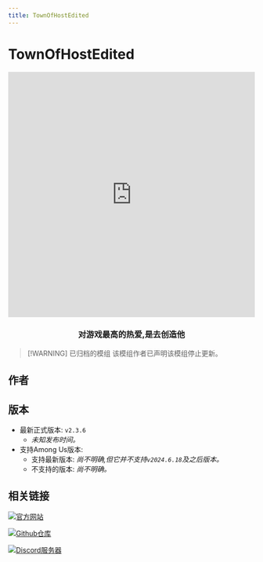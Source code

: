 ```yaml
---
title: TownOfHostEdited
---
```

# TownOfHostEdited <Badge type="warning" text="已归档的模组" />

<iframe src="https://player.bilibili.com/player.html?isOutside=true&aid=527037322&bvid=BV1TM411T7UW&cid=1137124236&p=1&high_quality=1&danmaku=0" scrolling="no" border="0" frameborder="no" framespacing="0" width="100%" height="500px" allowfullscreen="false" ></iframe>

<div align="center">
<h3>对游戏最高的热爱,是去创造他</h3>
</div>

> [!WARNING] 已归档的模组
> 该模组作者已声明该模组停止更新。

<script setup>
import { VPTeamMembers } from 'vitepress/theme'

const members = [
  {
    avatar: '/Image/KARPED1EM.png',
    name: 'KARPED1EM',
    title: '开发者',
    links: [
      { icon: 'github', link: 'https://github.com/KARPED1EM' },
    ]
  }
]

</script>

## 作者

<div align="center">
<VPTeamMembers size="small" :members="members" />
</div>

## 版本
- 最新正式版本: `v2.3.6`
  - *未知发布时间。*
- 支持Among Us版本:
    - 支持最新版本: *尚不明确,但它并不支持`v2024.6.18`及之后版本。*
    - 不支持的版本: *尚不明确。*

## 相关链接
[![官方网站](https://badgen.net/badge/Web/Site/3AA675)](https://tohe.cc)

[![Github仓库](https://badgen.net/badge/Github/Repository/github?icon=github)](https://github.com/KARPED1EM/TownOfNext/tree/TOHE)

[![Discord服务器](https://badgen.net/badge/Discord/Server/5662F6?icon=discord)](https://discord.gg/hkk2p9ggv4)